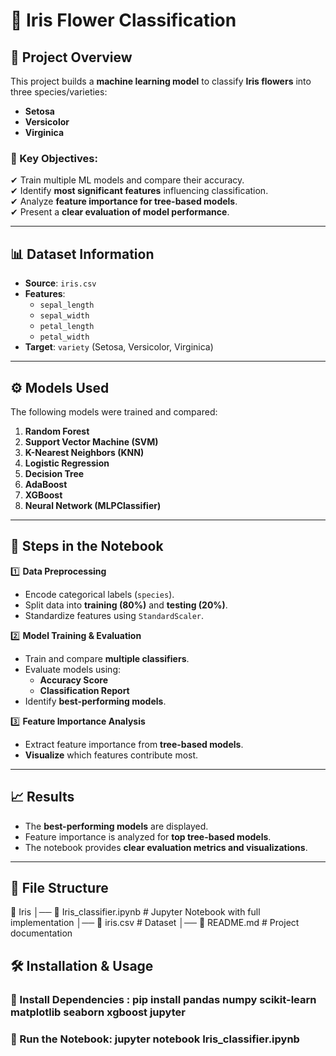 # 🌸 Iris Flower Classification

## 📌 Project Overview  
This project builds a **machine learning model** to classify **Iris flowers** into three species/varieties:  
- **Setosa**  
- **Versicolor**  
- **Virginica**  

### 🚀 Key Objectives:
✔ Train multiple ML models and compare their accuracy.  
✔ Identify **most significant features** influencing classification.  
✔ Analyze **feature importance for tree-based models**.  
✔ Present a **clear evaluation of model performance**.

---

## 📊 Dataset Information  
- **Source**: `iris.csv`  
- **Features**:
  - `sepal_length`
  - `sepal_width`
  - `petal_length`
  - `petal_width`
- **Target**: `variety` (Setosa, Versicolor, Virginica)

---

## ⚙️ Models Used
The following models were trained and compared:
1. **Random Forest**
2. **Support Vector Machine (SVM)**
3. **K-Nearest Neighbors (KNN)**
4. **Logistic Regression**
5. **Decision Tree**
6. **AdaBoost**
7. **XGBoost**
8. **Neural Network (MLPClassifier)**

---

## 📌 Steps in the Notebook
1️⃣ **Data Preprocessing**  
   - Encode categorical labels (`species`).  
   - Split data into **training (80%)** and **testing (20%)**.  
   - Standardize features using `StandardScaler`.  

2️⃣ **Model Training & Evaluation**  
   - Train and compare **multiple classifiers**.  
   - Evaluate models using:  
     - **Accuracy Score**
     - **Classification Report**  
   - Identify **best-performing models**.  

3️⃣ **Feature Importance Analysis**  
   - Extract feature importance from **tree-based models**.  
   - **Visualize** which features contribute most.

---

## 📈 Results
- The **best-performing models** are displayed.  
- Feature importance is analyzed for **top tree-based models**.  
- The notebook provides **clear evaluation metrics and visualizations**.

---

## 📁 File Structure
📂 Iris
│── 📜 Iris_classifier.ipynb # Jupyter Notebook with full implementation
│── 📜 iris.csv # Dataset
│── 📜 README.md # Project documentation

## 🛠️ Installation & Usage  
### **🔹 Install Dependencies** : pip install pandas numpy scikit-learn matplotlib seaborn xgboost jupyter
### **🔹 Run the Notebook**: jupyter notebook Iris_classifier.ipynb
